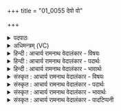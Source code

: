 +++
title = "01_0055 देवो वो"

+++
<details><summary>पदपाठः</summary>

दे꣣वः꣢। वः꣣। द्रविणोदाः꣢। द्र꣣विणः। दाः꣢। पू꣣र्णा꣢म्। वि꣣वष्टु। आसि꣡च꣢म्। आ꣣। सि꣡च꣢꣯म्। उत्। वा꣣। सिञ्च꣡ध्व꣢म्। उ꣡प꣢꣯। वा꣣। पृणध्वम्। आ꣢त्। इत्। वः꣣। देवः꣢। ओ꣣हते। ५५।
</details>

<details><summary>अधिमन्त्रम् (VC)</summary>

- अग्निः
- वसिष्ठो मैत्रावरुणिः
- बृहती
- मध्यमः
- आग्नेयं काण्डम्
</details>

<details><summary>हिन्दी : आचार्य रामनाथ वेदालंकार - विषयः</summary>

प्रथम मन्त्र में मनुष्यों को प्रेरणा दी जा रही है।
</details>

<details><summary>हिन्दी : आचार्य रामनाथ वेदालंकार - पदार्थः</summary>

पदार्थान्वयभाषाः -  हे मनुष्यो ! (द्रविणोदाः) धन और बल का दाता (देवः) दिव्यगुणमय परमेश्वर (वः) तुम्हारी (पूर्णाम्) भक्तिरसरूप सोम से परिपूर्ण (आसिचम्) मन रूप स्रुवा की (विवष्टु) कामना करे। तुम (उत् सिञ्चध्वं वा) श्रद्धारस से उस परमेश्वर को स्नान कराओ, (उप पृणध्वं वा) और तृप्त करो। (आत् इत्) तदनन्तर ही (देवः) परमेश्वर (वः) तुम्हें (ओहते) वहन करेगा अर्थात् लक्ष्य पर पहुँचाएगा ॥१॥
</details>

<details><summary>हिन्दी : आचार्य रामनाथ वेदालंकार - भावार्थः</summary>

भावार्थभाषाः -  सब उपासक जनों को चाहिए कि प्रेमरस से भरी हुई अपनी मनरूप स्रुवाओं से परमेश्वर को श्रद्धारस से सींचें और तृप्त करें। इस प्रकार सींचा हुआ और तृप्त किया हुआ वह उपासकों को उनके निर्धारित लक्ष्य की ओर ले जाता है ॥१॥
</details>

<details><summary>संस्कृत : आचार्य रामनाथ वेदालंकार - विषयः</summary>

अथ द्वितीयोऽर्धः अथाद्ये मन्त्रे जनाः प्रेर्यन्ते।
</details>

<details><summary>संस्कृत : आचार्य रामनाथ वेदालंकार - पदार्थः</summary>

पदार्थान्वयभाषाः -  हे मनुष्याः ! (द्रविणोदाः२) द्रविणः धनं बलं वा, तस्य दाता (देवः) दिव्यगुणः परमेश्वरः (वः) युष्माकम् (पूर्णाम्) श्रद्धारससोमेन परिपूर्णाम् (आसिचम्३) आसिञ्चन्ति अनया ताम् मनोरूपां स्रुचम् (विविष्टु४) कामयताम्। वष्टि कान्तिकर्मा। निघं० २।६। वश कान्तौ अदादिः। बहुलं छन्दसि।’ अ० २।४।७६ इति शपः श्लौ रूपम्। यूयम् (उत् सिञ्चध्वं वा) श्रद्धारसेन तं परमेश्वरं स्नपयत च, (उप पृणध्वं वा) उपप्रीणयत च। वा शब्दः समुच्चये। अथापि समुच्चये भवति इति निरुक्तम्। १।५। (आत् इत्) तदनन्तरमेव (देवः) परमेश्वरः (वः) युष्मान् (ओहते५) वहति, लक्ष्यं प्रापयिष्यति। वह प्रापणे धातोः छान्दसे सम्प्रसारणे गुणे च रूपम् ॥१॥६
</details>

<details><summary>संस्कृत : आचार्य रामनाथ वेदालंकार - भावार्थः</summary>

भावार्थभाषाः -  सर्वैरुपासकजनैः स्वकीयाभिः प्रेमरसपूर्णाभिर्मनोरूपाभिः स्रग्भिः परमेश्वरः श्रद्धारसेन सेचनीयः प्रीणनीयश्च। एवं सिक्तः प्रीतश्च स उपासकान् तन्निर्धारितं लक्ष्यं प्रति वहति ॥१॥
</details>

<details><summary>संस्कृत : आचार्य रामनाथ वेदालंकार - पादटिप्पनी</summary>

टिप्पणी:   १. ऋ० ७।१६।११, विवष्ट्यासिचम् इति पाठः। २. धनं द्रविणमुच्यते यदेनदभिद्रवन्ति, बलं वा द्रविणं यदेनेनाभिद्रवन्ति, तस्य दाता द्रविणोदाः इति निरुक्तम्। ८।१। वस्तुतस्तु सकारान्ताद् द्रविणस् शब्दान्निष्पन्नमिदं रूपम्। द्रष्टव्या प्रथमदशतौ ४ संख्याके मन्त्रे द्रविणस्युशब्दे टिप्पणी। (द्रविणोदाः) द्रविणांसि विद्याबलराज्यधनानि ददातीति स परमेश्वरो भौतिको वा। ... द्रविणं करोति द्रविणति, अस्मात् सर्वधातुभ्योऽसुन् इत्यसुन् प्रत्ययः इति ऋ० १।१५।७ भाष्ये द०। ३. आसिचम् आज्यपूर्णां स्रुचम्—इति वि०। आसिक्तां हविषा जुहूम्—इति भ०। आसिक्तां च स्रुचम्—इति सा०। ४. विवष्टु कामयताम्, द्वित्वसन्वद्भावौ छान्दसौ—इति भ०। ५. ओहते वर्धयति—इति वि०। वहतु प्रापयतु कामान्—इति भ०। वहति—इति सा०। वितर्कयति इति ऋग्भाष्ये द०। (ऊह वितर्के)। ६. दयानन्दर्षिणा मन्त्रोऽयम् ऋग्भाष्ये विद्वत्पक्षे व्याख्यातः।
</details>
